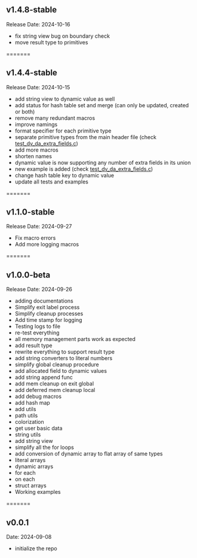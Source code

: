 ## v1.4.8-stable

Release Date: 2024-10-16

- fix string view bug on boundary check
- move result type to primitives

=======

## v1.4.4-stable

Release Date: 2024-10-15

- add string view to dynamic value as well
- add status for hash table set and merge (can only be updated, created or both)
- remove many redundant macros
- improve namings
- format specifier for each primitive type
- separate primitive types from the main header file (check [test_dv_da_extra_fields.c](/examples/test_dv_da_extra_fields.c))
- add more macros
- shorten names
- dynamic value is now supporting any number of extra fields in its union
- new example is added (check [test_dv_da_extra_fields.c](/examples/test_dv_da_extra_fields.c))
- change hash table key to dynamic value
- update all tests and examples

=======

## v1.1.0-stable

Release Date: 2024-09-27

- Fix macro errors
- Add more logging macros

=======

## v1.0.0-beta

Release Date: 2024-09-26

- adding documentations
- Simplify exit label process
- Simplify cleanup processes
- Add time stamp for logging
- Testing logs to file
- re-test everything
- all memory management parts work as expected
- add result type
- rewrite everything to support result type
- add string converters to literal numbers
- simplify global cleanup procedure
- add allocated field to dynamic values
- add string append func
- add mem cleanup on exit global
- add deferred mem cleanup local
- add debug macros
- add hash map
- add utils
- path utils
- colorization
- get user basic data
- string utils
- add string view
- simplify all the for loops
- add conversion of dynamic array to flat array of same types
- literal arrays
- dynamic arrays
- for each
- on each
- struct arrays
- Working examples

=======

## v0.0.1

Date: 2024-09-08

- initialize the repo
